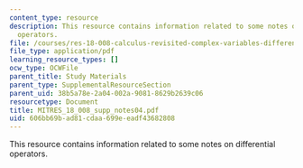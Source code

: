 ```yaml
---
content_type: resource
description: This resource contains information related to some notes on differential
  operators.
file: /courses/res-18-008-calculus-revisited-complex-variables-differential-equations-and-linear-algebra-fall-2011/606bb69bad81cdaa699eeadf43682808_MITRES_18_008_supp_notes04.pdf
file_type: application/pdf
learning_resource_types: []
ocw_type: OCWFile
parent_title: Study Materials
parent_type: SupplementalResourceSection
parent_uid: 38b5a78e-2a04-002a-9081-8629b2639c06
resourcetype: Document
title: MITRES_18_008_supp_notes04.pdf
uid: 606bb69b-ad81-cdaa-699e-eadf43682808
---
```

This resource contains information related to some notes on differential operators.